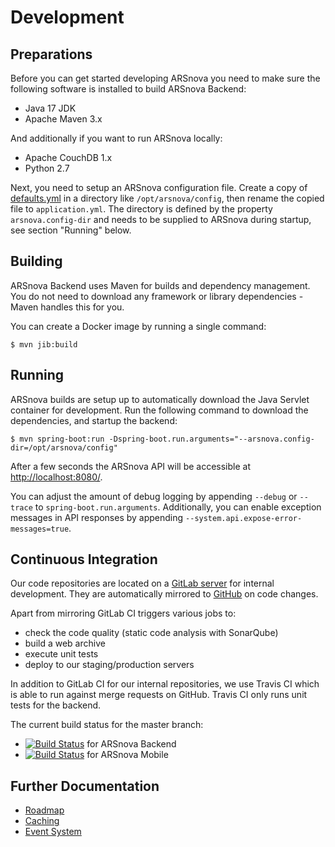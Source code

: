 # Development

## Preparations

Before you can get started developing ARSnova you need to make sure the following software is installed to build ARSnova Backend:

* Java 17 JDK
* Apache Maven 3.x

And additionally if you want to run ARSnova locally:

* Apache CouchDB 1.x
* Python 2.7

Next, you need to setup an ARSnova configuration file.
Create a copy of [defaults.yml](../../main/resources/config/defaults.yml) in a directory like `/opt/arsnova/config`, then rename
the copied file to `application.yml`. The directory is defined by the property `arsnova.config-dir` and needs to be
supplied to ARSnova during startup, see section "Running" below.

## Building

ARSnova Backend uses Maven for builds and dependency management.
You do not need to download any framework or library dependencies - Maven handles this for you.

You can create a Docker image by running a single command:

	$ mvn jib:build


## Running

ARSnova builds are setup up to automatically download the Java Servlet container for development.
Run the following command to download the dependencies, and startup the backend:

	$ mvn spring-boot:run -Dspring-boot.run.arguments="--arsnova.config-dir=/opt/arsnova/config"

After a few seconds the ARSnova API will be accessible at <http://localhost:8080/>.

You can adjust the amount of debug logging by appending `--debug` or `--trace` to `spring-boot.run.arguments`.
Additionally, you can enable exception messages in API responses by appending `--system.api.expose-error-messages=true`.


## Continuous Integration

Our code repositories are located on a [GitLab server](https://git.thm.de/arsnova) for internal development.
They are automatically mirrored to [GitHub](https://github.com/thm-projects) on code changes.

Apart from mirroring GitLab CI triggers various jobs to:

* check the code quality (static code analysis with SonarQube)
* build a web archive
* execute unit tests
* deploy to our staging/production servers

In addition to GitLab CI for our internal repositories, we use Travis CI which is able to run against merge requests on GitHub.
Travis CI only runs unit tests for the backend.

The current build status for the master branch:

* [![Build Status](https://travis-ci.org/thm-projects/arsnova-backend.svg?branch=master)](https://travis-ci.org/thm-projects/arsnova-backend) for ARSnova Backend
* [![Build Status](https://travis-ci.org/thm-projects/arsnova-mobile.svg?branch=master)](https://travis-ci.org/thm-projects/arsnova-mobile) for ARSnova Mobile


## Further Documentation

* [Roadmap](development/roadmap.md)
* [Caching](development/caching.md)
* [Event System](development/event-system.md)
